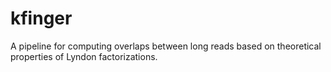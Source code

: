 # kfinger

A pipeline for computing overlaps between long reads based on theoretical properties of Lyndon factorizations.
